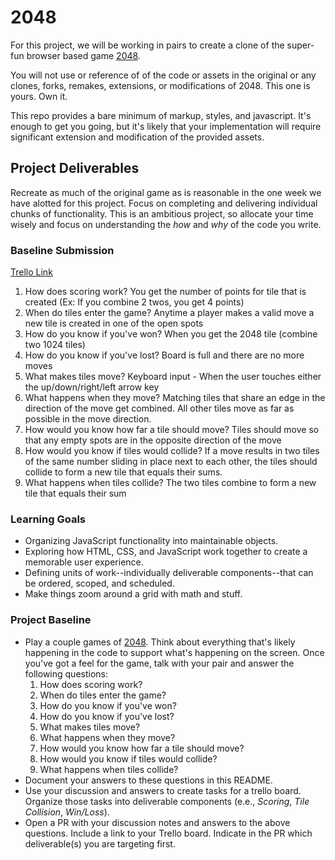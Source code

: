 # 2048
For this project, we will be working in pairs to create a clone of the super-fun browser based game [2048](http://gabrielecirulli.github.io/2048/).

You will not use or reference of of the code or assets in the original or any clones, forks, remakes, extensions, or modifications of 2048. This one is yours. Own it.

This repo provides a bare minimum of markup, styles, and javascript. It's enough to get you going, but it's likely that your implementation will require significant extension and modification of the provided assets.

## Project Deliverables
Recreate as much of the original game as is reasonable in the one week we have alotted for this project. Focus on completing and delivering individual chunks of functionality. This is an ambitious project, so allocate your time wisely and focus on understanding the _how_ and _why_ of the code you write.

### Baseline Submission
[Trello Link](https://trello.com/b/uKc7d7cU/2048)

1. How does scoring work?
You get the number of points for tile that is created (Ex: If you combine 2 twos, you get 4 points)
2. When do tiles enter the game?
Anytime a player makes a valid move a new tile is created in one of the open spots
3. How do you know if you've won?
When you get the 2048 tile (combine two 1024 tiles)
4. How do you know if you've lost?
Board is full and there are no more moves
5. What makes tiles move?
Keyboard input - When the user touches either the up/down/right/left arrow key
6. What happens when they move?
Matching tiles that share an edge in the direction of the move get combined. All other tiles move as far as possible in the move direction.
7. How would you know how far a tile should move?
Tiles should move so that any empty spots are in the opposite direction of the move
8. How would you know if tiles would collide?
If a move results in two tiles of the same number sliding in place next to each other, the tiles should collide to form a new tile that equals their sums.
9. What happens when tiles collide?
The two tiles combine to form a new tile that equals their sum

### Learning Goals
- Organizing JavaScript functionality into maintainable objects.
- Exploring how HTML, CSS, and JavaScript work together to create a memorable user experience.
- Defining units of work--individually deliverable components--that can be ordered, scoped, and scheduled.
- Make things zoom around a grid with math and stuff.

### Project Baseline
- Play a couple games of [2048](http://gabrielecirulli.github.io/2048/). Think about everything that's likely happening in the code to support what's happening on the screen. Once you've got a feel for the game, talk with your pair and answer the following questions:
  1. How does scoring work?
  1. When do tiles enter the game?
  1. How do you know if you've won?
  1. How do you know if you've lost?
  1. What makes tiles move?
  1. What happens when they move?
  1. How would you know how far a tile should move?
  1. How would you know if tiles would collide?
  1. What happens when tiles collide?
- Document your answers to these questions in this README.
- Use your discussion and answers to create tasks for a trello board. Organize those tasks into deliverable components (e.e., _Scoring_, _Tile Collision_, _Win/Loss_).
- Open a PR with your discussion notes and answers to the above questions. Include a link to your Trello board. Indicate in the PR which deliverable(s) you are targeting first.
